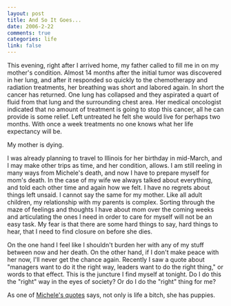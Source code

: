 ```yaml
--- 
layout: post
title: And So It Goes...
date: 2006-2-22
comments: true
categories: life
link: false
---
```

This evening, right after I arrived home, my father called to fill me in on my mother's condition. Almost 14 months after the initial tumor was discovered in her lung, and after it responded so quickly to the chemotherapy and radiation treatments, her breathing was short and labored again. In short the cancer has returned. One lung has collapsed and they aspirated a quart of fluid from that lung and the surrounding chest area. Her medical oncologist indicated that no amount of treatment is going to stop this cancer, all he can provide is some relief. Left untreated he felt she would live for perhaps two months. With once a week treatments no one knows what her life expectancy will be.

My mother is dying.

I was already planning to travel to Illinois for her birthday in mid-March, and I may make other trips as time, and her condition, allows. I am still reeling in many ways from Michele's death, and now I have to prepare myself for mom's death. In the case of my wife we always talked about everything, and told each other time and again how we felt. I have no regrets about things left unsaid. I cannot say the same for my mother. Like all adult children, my relationship with my parents is complex. Sorting through the maze of feelings and thoughts I have about mom over the coming weeks and articulating the ones I need in order to care for myself will not be an easy task. My fear is that there are some hard things to say, hard things to hear, that I need to find closure on before she dies.

On the one hand I feel like I shouldn't burden her with any of my stuff between now and her death. On the other hand, if I don't make peace with her now, I'll never get the chance again. Recently I saw a quote about "managers want to do it the right way, leaders want to do the right thing," or words to that effect. This is the juncture I find myself at tonight. Do I do this the "right" way in the eyes of society? Or do I do the "right" thing for me?

As one of <a href="http://andifyoudidknow.com/2005/10/15/quotes-she-loved/" title="Quotes She Loved">Michele's quotes</a> says, not only is life a bitch, she has puppies.
